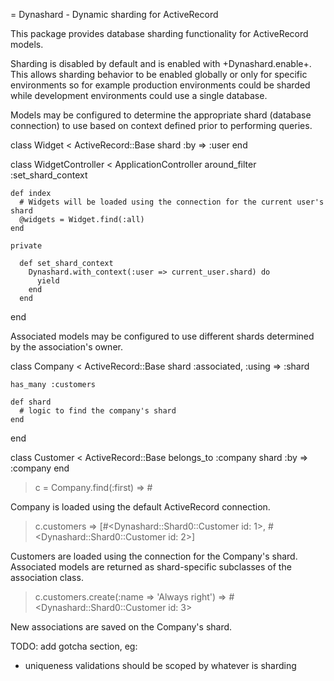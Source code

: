 = Dynashard - Dynamic sharding for ActiveRecord

This package provides database sharding functionality for ActiveRecord models.

Sharding is disabled by default and is enabled with +Dynashard.enable+.  This allows
sharding behavior to be enabled globally or only for specific environments so for
example production environments could be sharded while development environments could
use a single database.

Models may be configured to determine the appropriate shard (database connection) to
use based on context defined prior to performing queries.

  class Widget < ActiveRecord::Base
    shard :by => :user
  end

  class WidgetController < ApplicationController
    around_filter :set_shard_context

    def index
      # Widgets will be loaded using the connection for the current user's shard
      @widgets = Widget.find(:all)
    end

    private

      def set_shard_context
        Dynashard.with_context(:user => current_user.shard) do
          yield
        end
      end
  end

Associated models may be configured to use different shards determined by the
association's owner.

  class Company < ActiveRecord::Base
    shard :associated, :using => :shard

    has_many :customers

    def shard
      # logic to find the company's shard
    end
  end

  class Customer < ActiveRecord::Base
    belongs_to :company
    shard :by => :company
  end

  > c = Company.find(:first)
  => #<Company id:1>

  Company is loaded using the default ActiveRecord connection.

  > c.customers
  => [#<Dynashard::Shard0::Customer id: 1>, #<Dynashard::Shard0::Customer id: 2>]

  Customers are loaded using the connection for the Company's shard.  Associated models
  are returned as shard-specific subclasses of the association class.

  > c.customers.create(:name => 'Always right')
  => #<Dynashard::Shard0::Customer id: 3>

  New associations are saved on the Company's shard.

TODO: add gotcha section, eg:
 - uniqueness validations should be scoped by whatever is sharding

